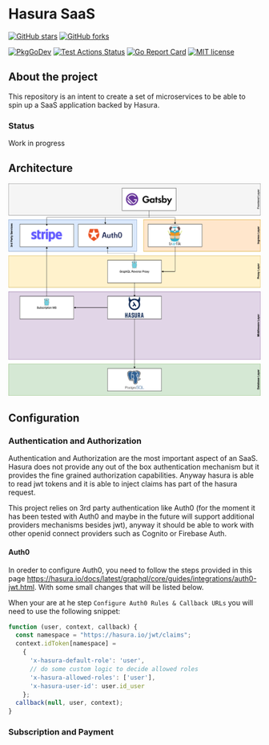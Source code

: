 # Hasura SaaS

[![GitHub stars](https://img.shields.io/github/stars/ddelizia/hasura-saas.svg?style=social&label=Star&maxAge=2592000)](https://GitHub.com/ddelizia/hasura-saas/stargazers/) 
[![GitHub forks](https://img.shields.io/github/forks/ddelizia/hasura-saas.svg?style=social&label=Fork&maxAge=2592000)](https://GitHub.com/ddelizia/hasura-saas/network/) 

[![PkgGoDev](https://pkg.go.dev/badge/github.com/ddelizia/hasura-saas)](https://pkg.go.dev/github.com/ddelizia/hasura-saas)
[![Test Actions Status](https://github.com/ddelizia/hasura-saas/workflows/ci/badge.svg)](https://github.com/ddelizia/hasura-saas/actions)
[![Go Report Card](https://goreportcard.com/badge/github.com/ddelizia/hasura-saas)](https://goreportcard.com/report/github.com/ddelizia/hasura-saas)
[![MIT license](https://img.shields.io/badge/License-MIT-blue.svg)](https://github.com/ddelizia/hasura-saas/blob/main/LICENSE)

## About the project

This repository is an intent to create a set of microservices to be able to spin up a SaaS application backed by Hasura.

### Status

Work in progress

## Architecture

![Architecture Overview](docs/images/Architecture.png)

## Configuration

### Authentication and Authorization

Authentication and Authorization are the most important aspect of an SaaS. Hasura does not provide any out of the box authentication mechanism but it provides the fine grained authorization capabilities. Anyway hasura is able to read jwt tokens and it is able to inject claims has part of the hasura request.

This project relies on 3rd party authentication like Auth0 (for the moment it has been tested with Auth0 and maybe in the future will support additional providers mechanisms besides jwt), anyway it should be able to work with other openid connect providers such as Cognito or Firebase Auth.

#### Auth0

In oreder to configure Auth0, you need to follow the steps provided in this page https://hasura.io/docs/latest/graphql/core/guides/integrations/auth0-jwt.html. With some small changes that will be listed below.

When your are at he step `Configure Auth0 Rules & Callback URLs` you will need to use the following snippet:

```javascript
function (user, context, callback) {
  const namespace = "https://hasura.io/jwt/claims";
  context.idToken[namespace] =
    {
      'x-hasura-default-role': 'user',
      // do some custom logic to decide allowed roles
      'x-hasura-allowed-roles': ['user'],
      'x-hasura-user-id': user.id_user
    };
  callback(null, user, context);
}
```


### Subscription and Payment

